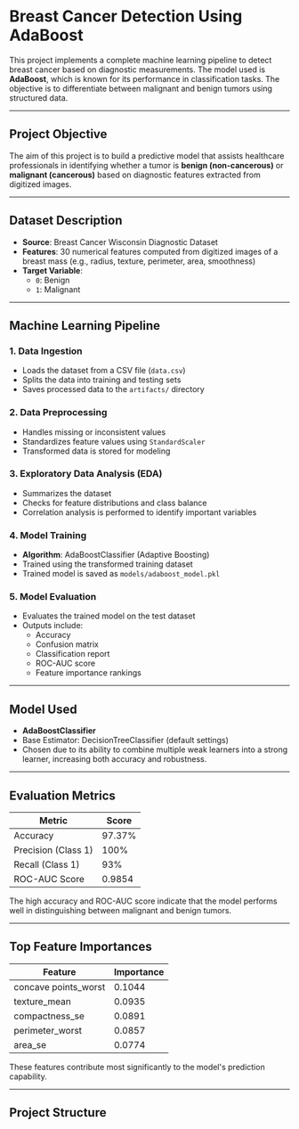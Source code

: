 # Breast Cancer Detection Using AdaBoost

This project implements a complete machine learning pipeline to detect breast cancer based on diagnostic measurements. The model used is **AdaBoost**, which is known for its performance in classification tasks. The objective is to differentiate between malignant and benign tumors using structured data.

---

## Project Objective

The aim of this project is to build a predictive model that assists healthcare professionals in identifying whether a tumor is **benign (non-cancerous)** or **malignant (cancerous)** based on diagnostic features extracted from digitized images.

---

## Dataset Description

- **Source**: Breast Cancer Wisconsin Diagnostic Dataset  
- **Features**: 30 numerical features computed from digitized images of a breast mass (e.g., radius, texture, perimeter, area, smoothness)
- **Target Variable**:
  - `0`: Benign
  - `1`: Malignant

---

## Machine Learning Pipeline

### 1. Data Ingestion
- Loads the dataset from a CSV file (`data.csv`)
- Splits the data into training and testing sets
- Saves processed data to the `artifacts/` directory

### 2. Data Preprocessing
- Handles missing or inconsistent values
- Standardizes feature values using `StandardScaler`
- Transformed data is stored for modeling

### 3. Exploratory Data Analysis (EDA)
- Summarizes the dataset
- Checks for feature distributions and class balance
- Correlation analysis is performed to identify important variables

### 4. Model Training
- **Algorithm**: AdaBoostClassifier (Adaptive Boosting)
- Trained using the transformed training dataset
- Trained model is saved as `models/adaboost_model.pkl`

### 5. Model Evaluation
- Evaluates the trained model on the test dataset
- Outputs include:
  - Accuracy
  - Confusion matrix
  - Classification report
  - ROC-AUC score
  - Feature importance rankings

---

## Model Used

- **AdaBoostClassifier**
- Base Estimator: DecisionTreeClassifier (default settings)
- Chosen due to its ability to combine multiple weak learners into a strong learner, increasing both accuracy and robustness.

---

## Evaluation Metrics

| Metric              | Score    |
|---------------------|----------|
| Accuracy            | 97.37%   |
| Precision (Class 1) | 100%     |
| Recall (Class 1)    | 93%      |
| ROC-AUC Score       | 0.9854   |

The high accuracy and ROC-AUC score indicate that the model performs well in distinguishing between malignant and benign tumors.

---

## Top Feature Importances

| Feature                | Importance |
|------------------------|------------|
| concave points_worst   | 0.1044     |
| texture_mean           | 0.0935     |
| compactness_se         | 0.0891     |
| perimeter_worst        | 0.0857     |
| area_se                | 0.0774     |

These features contribute most significantly to the model's prediction capability.

---

## Project Structure

